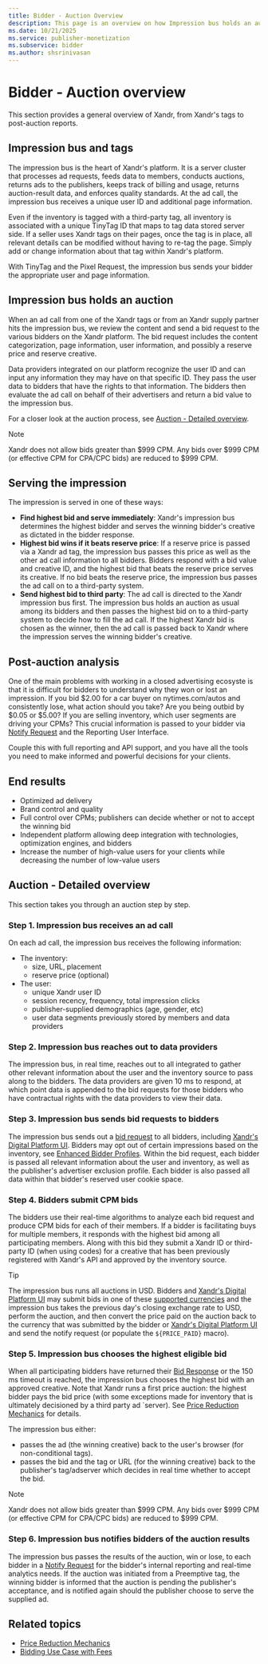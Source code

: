 ```yaml
---
title: Bidder - Auction Overview
description: This page is an overview on how Impression bus holds an auction when an ad call from one of the Xandr tags or from an Xandr supply partner hits the impression bus. 
ms.date: 10/21/2025
ms.service: publisher-monetization
ms.subservice: bidder
ms.author: shsrinivasan
---
```


# Bidder - Auction overview

This section provides a general overview of Xandr, from Xandr's tags to post-auction reports.

## Impression bus and tags

The impression bus is the heart of Xandr's platform. It is a server cluster that processes ad requests, feeds data to members, conducts auctions, returns ads to the publishers, keeps track of billing and usage, returns auction-result data, and enforces quality standards. At the ad call, the impression bus receives a unique user ID and additional page information.

Even if the inventory is tagged with a third-party tag, all inventory is associated with a unique TinyTag ID that maps to tag data stored server side. If a seller uses Xandr tags on their pages, once the tag is in place, all relevant details can be modified without having to re-tag the page. Simply add or change information about that tag within Xandr's platform.

With TinyTag and the Pixel Request, the impression bus sends your bidder the appropriate user and page information.

## Impression bus holds an auction

When an ad call from one of the Xandr tags or from an Xandr supply partner hits the impression bus, we review the content and send a bid request to the various bidders on the Xandr platform. The bid request includes the content categorization, page information, user information, and possibly a reserve price and reserve creative.

Data providers integrated on our platform recognize the user ID and can input any information they may have on that specific ID. They pass the user data to bidders that have the rights to that information. The bidders then evaluate the ad call on behalf of their advertisers and return a bid value to the impression bus.

For a closer look at the auction process, see [Auction - Detailed overview](#auction---detailed-overview).

> [!NOTE]
> Xandr does not allow bids greater than $999 CPM. Any bids over $999 CPM (or effective CPM for CPA/CPC bids) are reduced to $999 CPM.

## Serving the impression

The impression is served in one of these ways:

- **Find highest bid and serve immediately**: Xandr's impression bus determines the highest bidder and serves the winning bidder's creative as dictated in the bidder response.
- **Highest bid wins if it beats reserve price**: If a reserve price is passed via a Xandr ad tag, the impression bus passes this price as well as the other ad call information to all bidders. Bidders respond with a bid value and creative ID, and the highest bid that beats the reserve price serves its creative. If no bid beats the reserve price, the impression bus passes the ad call on to a third-party system.
- **Send highest bid to third party**: The ad call is directed to the Xandr impression bus first. The impression bus holds an auction as usual among its bidders and then passes the highest bid on to a third-party system to decide how to fill the ad call. If the highest Xandr bid is chosen as the winner, then the ad call is passed back to Xandr where the impression serves the winning bidder's creative.

## Post-auction analysis

One of the main problems with working in a closed advertising ecosyste is that it is difficult for bidders to understand why they won or lost an impression. If you bid $2.00 for a car buyer on nytimes.com/autos and consistently lose, what action should you take? Are you being outbid by $0.05 or $5.00? If you are selling inventory, which user segments are driving your CPMs? This crucial information is passed to your bidder via [Notify Request](notify-request.md) and the Reporting User Interface.

Couple this with full reporting and API support, and you have all the tools you need to make informed and powerful decisions for your clients.

## End results

- Optimized ad delivery
- Brand control and quality
- Full control over CPMs; publishers can decide whether or not to accept the winning bid
- Independent platform allowing deep integration with technologies, optimization engines, and bidders
- Increase the number of high-value users for your clients while decreasing the number of low-value users

## Auction - Detailed overview

This section takes you through an auction step by step.

### Step 1. Impression bus receives an ad call

On each ad call, the impression bus receives the following information:

- The inventory:
  - size, URL, placement
  - reserve price (optional)
- The user:
  - unique Xandr user ID
  - session recency, frequency, total impression clicks
  - publisher-supplied demographics (age, gender, etc)
  - user data segments previously stored by members and data providers

### Step 2. Impression bus reaches out to data providers

The impression bus, in real time, reaches out to all integrated to gather other relevant information about the user and the inventory source to pass along to the bidders. The data providers are given 10 ms to respond, at which point data is appended to the bid requests for those bidders who have contractual rights with the data providers to view their data.

### Step 3. Impression bus sends bid requests to bidders

The impression bus sends out a [bid request](outgoing-bid-request-to-bidders.md) to all bidders, including [Xandr's Digital Platform UI](xandr-s-digital-platform-ui.md). Bidders may opt out of certain impressions based on the inventory, see [Enhanced Bidder Profiles](enhanced-bidder-profiles.md). Within the bid request, each bidder is passed all relevant information about the user and inventory, as well as the publisher's advertiser exclusion profile. Each bidder is also passed all data within that bidder's reserved user cookie space.

### Step 4. Bidders submit CPM bids

The bidders use their real-time algorithms to analyze each bid request and produce CPM bids for each of their members. If a bidder is facilitating buys for multiple members, it responds with the highest bid among all participating members. Along with this bid they submit a Xandr ID or third-party ID (when using codes) for a creative that has been previously registered with Xandr's API and approved by the inventory source.

> [!TIP]
> The impression bus runs all auctions in USD. Bidders and [Xandr's Digital Platform UI](xandr-s-digital-platform-ui.md) may submit bids in one of these [supported currencies](supported-currencies.md) and the impression bus takes the previous day's closing exchange rate to USD, perform the auction, and then convert the price paid on the auction back to the currency that was submitted by the bidder or [Xandr's Digital Platform UI](xandr-s-digital-platform-ui.md) and send the notify request (or populate the `${PRICE_PAID}` macro).

### Step 5. Impression bus chooses the highest eligible bid

When all participating bidders have returned their [Bid Response](incoming-bid-response-from-bidders.md) or the 150 ms timeout is reached, the impression bus chooses the highest bid with an approved creative. Note that Xandr runs a first price auction: the highest bidder pays the bid price (with some exceptions made for inventory that is ultimately decisioned by a third party ad `server). See [Price Reduction Mechanics](price-reduction-mechanics.md) for details.

The impression bus either:

- passes the ad (the winning creative) back to the user's browser (for non-conditional tags).
- passes the bid and the tag or URL (for the winning creative) back to the publisher's tag/adserver which decides in real time whether to accept the bid.

> [!NOTE]
> Xandr does not allow bids greater than $999 CPM. Any bids over $999 CPM (or effective CPM for CPA/CPC bids) are reduced to $999 CPM.

### Step 6. Impression bus notifies bidders of the auction results

The impression bus passes the results of the auction, win or lose, to each bidder in a [Notify Request](notify-request.md) for the bidder's internal reporting and real-time analytics needs. If the auction was initiated from a Preemptive tag, the winning bidder is informed that the auction is pending the publisher's acceptance, and is notified again should the publisher choose to serve the supplied ad.

## Related topics

- [Price Reduction Mechanics](price-reduction-mechanics.md)
- [Bidding Use Case with Fees](bidding-use-case-with-fees.md)
